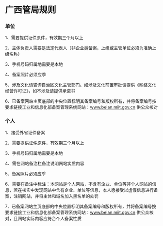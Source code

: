 

# 广西管局规则

### 单位

1、需要提供证件原件，有效期三个月以上                                                                                                              

2、主体负责人需要是法定代表人（非企业类备案，上级或主管单位必须为准确上级名称）                                                                                                                                               

3、手机号码归属地需要是本地                                                                                                                                    

4、备案照片必须应季

5、涉及文化请咨询自治区文化主管部门。如涉及文化前置审批请提供《网络文化经营许可证》，如不涉及请提供承诺书

6、已备案网站主页底部的中央位置标明其备案编号和版权所有，并将备案编号按要求链接工业和信息化部备案管理系统网站：www.beian.miit.gov.cn 供公众核对 

### 个人

1、接受外省证件备案                                                                                             

2、需要提供证件原件，有效期三个月以上                                                                                                                        

3、手机号码归属地需要是本地                                                                                                           

4、需在网站备注栏备注说明网站实质内容                                                                                      

5、备案照片必须应季                                                                                                     

6、需要在备注中标注：本网站是个人网站，不含有企业、单位等非个人网站的信息，若在核实中发现网站中含有企业、单位等信息，本人愿接受以虚假信息进行备案，注销网站，并将主体和域名加入黑名单的处罚                                                                                                     

7、已备案网站主页底部的中央位置标明其备案编号和版权所有，并将备案编号按要求链接工业和信息化部备案管理系统网站：www.beian.miit.gov.cn 供公众核对，且网站实际内容应符合个人备案性质 